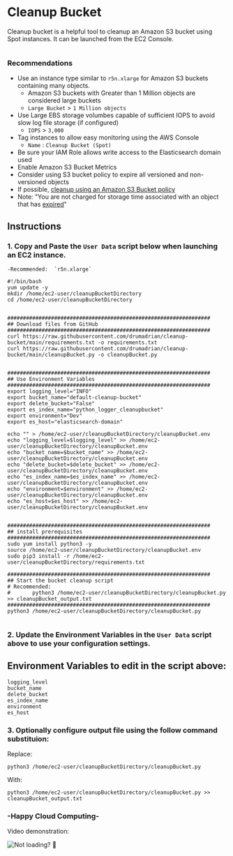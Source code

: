 # Cleanup Bucket
Cleanup bucket is a helpful tool to cleanup an Amazon S3 bucket using Spot instances.  It can be launched from the EC2 Console. 

![]()

### Recommendations
- Use an instance type similar to `r5n.xlarge` for Amazon S3 buckets containing many objects.  
	- Amazon S3 buckets with Greater than 1 Million objects are considered large buckets 
	- `Large Bucket` > `1 Million objects`
- Use Large EBS storage volumbes capable of sufficient IOPS to avoid slow log file storage (if configured)
	- `IOPS` > `3,000`
- Tag instances to allow easy monitoring using the AWS Console
	- `Name` : `Cleanup Bucket (Spot)`
- Be sure your IAM Role allows write access to the Elasticsearch domain used
- Enable Amazon S3 Bucket Metrics
- Consider using S3 bucket policy to expire all versioned and non-versioned objects
- If possible, [cleanup using an Amazon S3 Bucket policy](https://docs.aws.amazon.com/AmazonS3/latest/dev/delete-or-empty-bucket.html#empty-bucket-lifecycle)
- Note: "You are not charged for storage time associated with an object that has [expired](https://docs.aws.amazon.com/AmazonS3/latest/dev/lifecycle-expire-general-considerations.html)"







## Instructions

### 1. Copy and Paste the `User Data` script below when launching an EC2 instance.  
	-Recommended:  `r5n.xlarge`


```
#!/bin/bash
yum update -y
mkdir /home/ec2-user/cleanupBucketDirectory
cd /home/ec2-user/cleanupBucketDirectory


#################################################################
## Download files from GitHub
#################################################################
curl https://raw.githubusercontent.com/drumadrian/cleanup-bucket/main/requirements.txt -o requirements.txt
curl https://raw.githubusercontent.com/drumadrian/cleanup-bucket/main/cleanupBucket.py -o cleanupBucket.py


#################################################################
## Use Environment Variables 
#################################################################
export logging_level="INFO"
export bucket_name="default-cleanup-bucket"
export delete_bucket="False"
export es_index_name="python_logger_cleanupbucket"
export environment="Dev"
export es_host="elasticsearch-domain"

echo "" > /home/ec2-user/cleanupBucketDirectory/cleanupBucket.env
echo "logging_level=$logging_level" >> /home/ec2-user/cleanupBucketDirectory/cleanupBucket.env
echo "bucket_name=$bucket_name" >> /home/ec2-user/cleanupBucketDirectory/cleanupBucket.env
echo "delete_bucket=$delete_bucket" >> /home/ec2-user/cleanupBucketDirectory/cleanupBucket.env
echo "es_index_name=$es_index_name" >> /home/ec2-user/cleanupBucketDirectory/cleanupBucket.env
echo "environment=$environment" >> /home/ec2-user/cleanupBucketDirectory/cleanupBucket.env
echo "es_host=$es_host" >> /home/ec2-user/cleanupBucketDirectory/cleanupBucket.env


#################################################################
## install prerequisites
#################################################################
sudo yum install python3 -y
source /home/ec2-user/cleanupBucketDirectory/cleanupBucket.env
sudo pip3 install -r /home/ec2-user/cleanupBucketDirectory/requirements.txt

#################################################################
## Start the bucket cleanup script
# Recommended: 
#       python3 /home/ec2-user/cleanupBucketDirectory/cleanupBucket.py >> cleanupBucket_output.txt
#################################################################
python3 /home/ec2-user/cleanupBucketDirectory/cleanupBucket.py


```

### 2. Update the Environment Variables in the `User Data` script above to use your configuration settings. 


## Environment Variables to edit in the script above:

```
logging_level
bucket_name
delete_bucket
es_index_name
environment
es_host
```




### 3. Optionally configure output file using the follow command substituion: 

Replace: 

`python3 /home/ec2-user/cleanupBucketDirectory/cleanupBucket.py`

With: 

`python3 /home/ec2-user/cleanupBucketDirectory/cleanupBucket.py >> cleanupBucket_output.txt`





### -Happy Cloud Computing-

Video demonstration: 



![Not loading? 👀](https://s3-us-west-2.amazonaws.com/files.adrianws.com/cleanupBucket.gif "Cleanup Bucket demonstration.... 👀")

